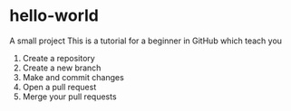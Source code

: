 # hello-world
A small project
This is a tutorial for a beginner in GitHub which teach you 
1. Create a repository
2. Create a new branch
3. Make and commit changes
4. Open a pull request
5. Merge your pull requests


